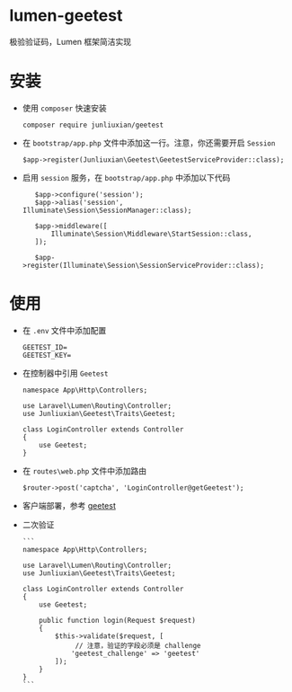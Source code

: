 # lumen-geetest
极验验证码，Lumen 框架简洁实现

# 安装
- 使用 `composer` 快速安装

    `composer require junliuxian/geetest`

-  在 `bootstrap/app.php` 文件中添加这一行。注意，你还需要开启 `Session`

    `$app->register(Junliuxian\Geetest\GeetestServiceProvider::class);`

- 启用 `session` 服务，在 `bootstrap/app.php` 中添加以下代码

    ```
       $app->configure('session');
       $app->alias('session', Illuminate\Session\SessionManager::class); 
       
       $app->middleware([
           Illuminate\Session\Middleware\StartSession::class,
       ]);
       
       $app->register(Illuminate\Session\SessionServiceProvider::class);
    ```

# 使用

- 在 `.env` 文件中添加配置

    ```
    GEETEST_ID=
    GEETEST_KEY=
    ```

- 在控制器中引用 `Geetest`

    ```
    namespace App\Http\Controllers;
    
    use Laravel\Lumen\Routing\Controller;
    use Junliuxian\Geetest\Traits\Geetest;
    
    class LoginController extends Controller
    {
        use Geetest;
    }
    ```

- 在 `routes\web.php` 文件中添加路由

    ```
    $router->post('captcha', 'LoginController@getGeetest');
    ```  

- 客户端部署，参考 [geetest](https://docs.geetest.com/install/deploy/client/web)

- 二次验证
  
      ```
      namespace App\Http\Controllers;
      
      use Laravel\Lumen\Routing\Controller;
      use Junliuxian\Geetest\Traits\Geetest;
      
      class LoginController extends Controller
      {
          use Geetest;
          
          public function login(Request $request)
          {
              $this->validate($request, [
                   // 注意，验证的字段必须是 challenge
                  'geetest_challenge' => 'geetest'
              ]);
          }
      }
      ```  